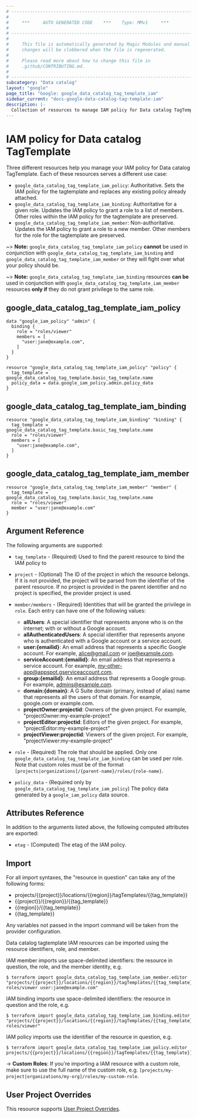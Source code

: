 ```yaml
---
# ----------------------------------------------------------------------------
#
#     ***     AUTO GENERATED CODE    ***    Type: MMv1     ***
#
# ----------------------------------------------------------------------------
#
#     This file is automatically generated by Magic Modules and manual
#     changes will be clobbered when the file is regenerated.
#
#     Please read more about how to change this file in
#     .github/CONTRIBUTING.md.
#
# ----------------------------------------------------------------------------
subcategory: "Data catalog"
layout: "google"
page_title: "Google: google_data_catalog_tag_template_iam"
sidebar_current: "docs-google-data-catalog-tag-template-iam"
description: |-
  Collection of resources to manage IAM policy for Data catalog TagTemplate
---
```


# IAM policy for Data catalog TagTemplate
Three different resources help you manage your IAM policy for Data catalog TagTemplate. Each of these resources serves a different use case:

* `google_data_catalog_tag_template_iam_policy`: Authoritative. Sets the IAM policy for the tagtemplate and replaces any existing policy already attached.
* `google_data_catalog_tag_template_iam_binding`: Authoritative for a given role. Updates the IAM policy to grant a role to a list of members. Other roles within the IAM policy for the tagtemplate are preserved.
* `google_data_catalog_tag_template_iam_member`: Non-authoritative. Updates the IAM policy to grant a role to a new member. Other members for the role for the tagtemplate are preserved.

~> **Note:** `google_data_catalog_tag_template_iam_policy` **cannot** be used in conjunction with `google_data_catalog_tag_template_iam_binding` and `google_data_catalog_tag_template_iam_member` or they will fight over what your policy should be.

~> **Note:** `google_data_catalog_tag_template_iam_binding` resources **can be** used in conjunction with `google_data_catalog_tag_template_iam_member` resources **only if** they do not grant privilege to the same role.




## google\_data\_catalog\_tag\_template\_iam\_policy

```hcl
data "google_iam_policy" "admin" {
  binding {
    role = "roles/viewer"
    members = [
      "user:jane@example.com",
    ]
  }
}

resource "google_data_catalog_tag_template_iam_policy" "policy" {
  tag_template = google_data_catalog_tag_template.basic_tag_template.name
  policy_data = data.google_iam_policy.admin.policy_data
}
```

## google\_data\_catalog\_tag\_template\_iam\_binding

```hcl
resource "google_data_catalog_tag_template_iam_binding" "binding" {
  tag_template = google_data_catalog_tag_template.basic_tag_template.name
  role = "roles/viewer"
  members = [
    "user:jane@example.com",
  ]
}
```

## google\_data\_catalog\_tag\_template\_iam\_member

```hcl
resource "google_data_catalog_tag_template_iam_member" "member" {
  tag_template = google_data_catalog_tag_template.basic_tag_template.name
  role = "roles/viewer"
  member = "user:jane@example.com"
}
```

## Argument Reference

The following arguments are supported:

* `tag_template` - (Required) Used to find the parent resource to bind the IAM policy to

* `project` - (Optional) The ID of the project in which the resource belongs.
    If it is not provided, the project will be parsed from the identifier of the parent resource. If no project is provided in the parent identifier and no project is specified, the provider project is used.

* `member/members` - (Required) Identities that will be granted the privilege in `role`.
  Each entry can have one of the following values:
  * **allUsers**: A special identifier that represents anyone who is on the internet; with or without a Google account.
  * **allAuthenticatedUsers**: A special identifier that represents anyone who is authenticated with a Google account or a service account.
  * **user:{emailid}**: An email address that represents a specific Google account. For example, alice@gmail.com or joe@example.com.
  * **serviceAccount:{emailid}**: An email address that represents a service account. For example, my-other-app@appspot.gserviceaccount.com.
  * **group:{emailid}**: An email address that represents a Google group. For example, admins@example.com.
  * **domain:{domain}**: A G Suite domain (primary, instead of alias) name that represents all the users of that domain. For example, google.com or example.com.
  * **projectOwner:projectid**: Owners of the given project. For example, "projectOwner:my-example-project"
  * **projectEditor:projectid**: Editors of the given project. For example, "projectEditor:my-example-project"
  * **projectViewer:projectid**: Viewers of the given project. For example, "projectViewer:my-example-project"

* `role` - (Required) The role that should be applied. Only one
    `google_data_catalog_tag_template_iam_binding` can be used per role. Note that custom roles must be of the format
    `[projects|organizations]/{parent-name}/roles/{role-name}`.

* `policy_data` - (Required only by `google_data_catalog_tag_template_iam_policy`) The policy data generated by
  a `google_iam_policy` data source.

## Attributes Reference

In addition to the arguments listed above, the following computed attributes are
exported:

* `etag` - (Computed) The etag of the IAM policy.

## Import

For all import syntaxes, the "resource in question" can take any of the following forms:

* projects/{{project}}/locations/{{region}}/tagTemplates/{{tag_template}}
* {{project}}/{{region}}/{{tag_template}}
* {{region}}/{{tag_template}}
* {{tag_template}}

Any variables not passed in the import command will be taken from the provider configuration.

Data catalog tagtemplate IAM resources can be imported using the resource identifiers, role, and member.

IAM member imports use space-delimited identifiers: the resource in question, the role, and the member identity, e.g.
```
$ terraform import google_data_catalog_tag_template_iam_member.editor "projects/{{project}}/locations/{{region}}/tagTemplates/{{tag_template}} roles/viewer user:jane@example.com"
```

IAM binding imports use space-delimited identifiers: the resource in question and the role, e.g.
```
$ terraform import google_data_catalog_tag_template_iam_binding.editor "projects/{{project}}/locations/{{region}}/tagTemplates/{{tag_template}} roles/viewer"
```

IAM policy imports use the identifier of the resource in question, e.g.
```
$ terraform import google_data_catalog_tag_template_iam_policy.editor projects/{{project}}/locations/{{region}}/tagTemplates/{{tag_template}}
```

-> **Custom Roles**: If you're importing a IAM resource with a custom role, make sure to use the
 full name of the custom role, e.g. `[projects/my-project|organizations/my-org]/roles/my-custom-role`.

## User Project Overrides

This resource supports [User Project Overrides](https://www.terraform.io/docs/providers/google/guides/provider_reference.html#user_project_override).
